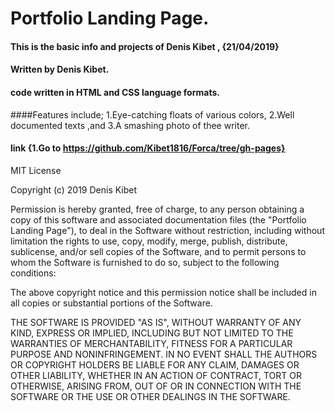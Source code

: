 # Portfolio Landing Page.

#### This is the basic info and projects of Denis Kibet , {21/04/2019}

#### Written by Denis Kibet.

#### code written in HTML and CSS language formats.

####Features include;
                   1.Eye-catching floats of various colors,
                   2.Well documented texts ,and
                   3.A smashing photo of thee writer.
#### link {1.Go to https://github.com/Kibet1816/Forca/tree/gh-pages}


MIT License

Copyright (c) 2019 Denis Kibet

Permission is hereby granted, free of charge, to any person obtaining a copy
of this software and associated documentation files (the "Portfolio Landing Page"), to deal
in the Software without restriction, including without limitation the rights
to use, copy, modify, merge, publish, distribute, sublicense, and/or sell
copies of the Software, and to permit persons to whom the Software is
furnished to do so, subject to the following conditions:

The above copyright notice and this permission notice shall be included in all
copies or substantial portions of the Software.

THE SOFTWARE IS PROVIDED "AS IS", WITHOUT WARRANTY OF ANY KIND, EXPRESS OR
IMPLIED, INCLUDING BUT NOT LIMITED TO THE WARRANTIES OF MERCHANTABILITY,
FITNESS FOR A PARTICULAR PURPOSE AND NONINFRINGEMENT. IN NO EVENT SHALL THE
AUTHORS OR COPYRIGHT HOLDERS BE LIABLE FOR ANY CLAIM, DAMAGES OR OTHER
LIABILITY, WHETHER IN AN ACTION OF CONTRACT, TORT OR OTHERWISE, ARISING FROM,
OUT OF OR IN CONNECTION WITH THE SOFTWARE OR THE USE OR OTHER DEALINGS IN THE
SOFTWARE.

